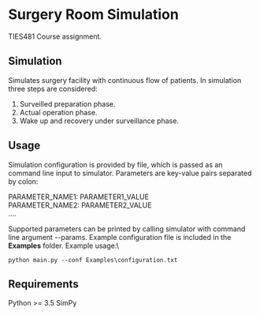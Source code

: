 # Surgery Room Simulation
TIES481 Course assignment.

## Simulation

Simulates surgery facility with continuous flow of patients. In simulation three steps are considered:
1. Surveilled preparation phase.
2. Actual operation phase.
3. Wake up and recovery under surveillance phase.

## Usage

Simulation configuration is provided by file, which is passed as an command line input to simulator. Parameters are key-value pairs separated by colon:

PARAMETER_NAME1: PARAMETER1_VALUE\
PARAMETER_NAME2: PARAMETER2_VALUE\
....

Supported parameters can be printed by calling simulator with command line argument --params. Example configuration file is included in the **Examples** folder.
Example usage:\
```
python main.py --conf Examples\configuration.txt
```
## Requirements
Python >= 3.5
SimPy
